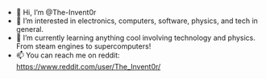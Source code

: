 - 👋 Hi, I’m @The-Invent0r
- 👀 I’m interested in electronics, computers, software, physics, and tech in general.
- 🌱 I’m currently learning anything cool involving technology and physics. From steam engines to supercomputers!
- 📫 You can reach me on reddit: https://www.reddit.com/user/The_Invent0r/
     
<!---
The-Invent0r/The-Invent0r is a ✨ special ✨ repository because its `README.md` (this file) appears on your GitHub profile.
You can click the Preview link to take a look at your changes.
--->
